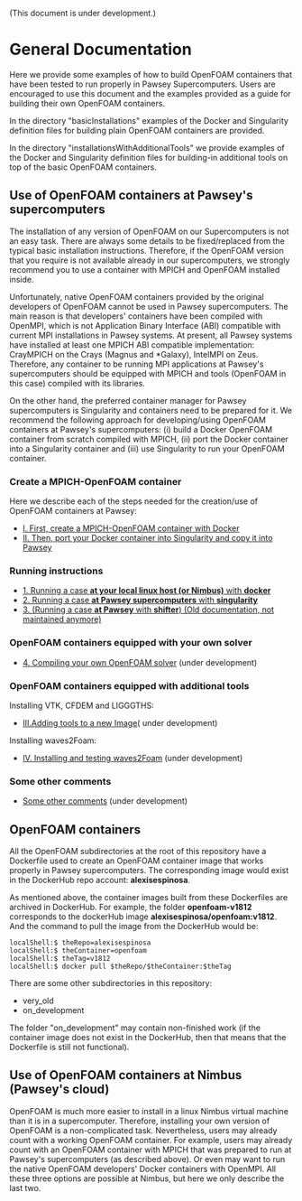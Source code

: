 (This document is under development.)

# General Documentation

Here we provide some examples of how to build OpenFOAM containers that have been tested to run properly in Pawsey Supercomputers. Users are encouraged to use this document and the examples provided as a guide for building their own OpenFOAM containers.

In the directory "basicInstallations" examples of the Docker and Singularity definition files for building plain OpenFOAM containers are provided.

In the directory "installationsWithAdditionalTools" we provide examples of the Docker and Singularity definition files for building-in additional tools on top of the basic OpenFOAM containers.

## Use of OpenFOAM containers at Pawsey's supercomputers
The installation of any version of OpenFOAM on our Supercomputers is not an easy task. There are always some details to be fixed/replaced from the typical basic installation instructions. Therefore, if the OpenFOAM version that you require is not available already in our supercomputers, we strongly recommend you to use a container with MPICH and OpenFOAM installed inside.

Unfortunately, native OpenFOAM containers provided by the original developers of OpenFOAM cannot be used in Pawsey supercomputers. The main reason is that developers' containers have been compiled with OpenMPI, which is not Application Binary Interface (ABI) compatible with current MPI installations in Pawsey systems. At present, all Pawsey systems have installed at least one MPICH ABI compatible implementation: CrayMPICH on the Crays (Magnus and *Galaxy), IntelMPI on Zeus. Therefore, any container to be running MPI applications at Pawsey's supercomputers should be equipped with MPICH and tools (OpenFOAM in this case) compiled with its libraries.

On the other hand, the preferred container manager for Pawsey supercomputers is Singularity and containers need to be prepared for it. We recommend the following approach for developing/using OpenFOAM containers at Pawsey's supercomputers: (i) build a Docker OpenFOAM container from scratch compiled with MPICH, (ii) port the Docker container into a Singularity container and (iii) use Singularity to run your OpenFOAM container.

### Create a MPICH-OpenFOAM container

Here we describe each of the steps needed for the creation/use of OpenFOAM containers at Pawsey:

* [I. First, create a MPICH-OpenFOAM container with Docker](./Documentation/ContainerCreation/I.CREATE_MPICH_OPENFOAM_CONTAINER_DOCKER.md)
* [II. Then, port your Docker container into Singularity and copy it into Pawsey](./Documentation/ContainerCreation/II.PORT_DOCKER_CONTAINER_TO_SINGULARITY.md)

### Running instructions

* [1. Running a case **at your local linux host (or Nimbus)** with **docker**](./Documentation/ContainerUsage/01_RunningACaseWithDocker.md)
* [2. Running a case **at Pawsey supercomputers** with **singularity**](./Documentation/ContainerUsage/02_RunningACaseAtPawseyWithSingularity.md)
* [3. (Running a case **at Pawsey** with **shifter**) (Old documentation, not maintained anymore)](./Documentation/ContainerUsage/03_RunningACaseAtPawseyWithShifter.md)

### OpenFOAM containers equipped with your own solver

* [4. Compiling your own OpenFOAM solver](./Documentation/ContainerUsage/04_CompilingYourOwnSolver.md) (under development)

### OpenFOAM containers equipped with additional tools

Installing VTK, CFDEM and LIGGGTHS:

* [III.Adding tools to a new Image](./Documentation/ContainerCreation/III.ADDING_TOOLS_TO_NEW_IMAGE.md)( under development)

Installing waves2Foam:

* [IV. Installing and testing waves2Foam](./Documentation/ContainerCreation/IV.ADDING_WAVES2FOAM.md) (under development) 

### Some other comments
* [Some other comments](./Documentation/ContainerCreation/GeneralComments.md) (under development)

## OpenFOAM containers
All the OpenFOAM subdirectories at the root of this repository have a Dockerfile used to create an OpenFOAM container image that works properly in Pawsey supercomputers. The corresponding image would exist in the DockerHub repo account: **alexisespinosa**.

As mentioned above, the container images built from these Dockerfiles are archived in DockerHub. For example, the folder **openfoam-v1812** corresponds to the dockerHub image **alexisespinosa/openfoam:v1812**. And the command to pull the image from the DockerHub would be:

```shell
localShell:$ theRepo=alexisespinosa
localShell:$ theContainer=openfoam
localShell:$ theTag=v1812
localShell:$ docker pull $theRepo/$theContainer:$theTag
```

There are some other subdirectories in this repository:

- very_old
- on_development

The folder "on_development" may contain non-finished work (if the container image does not exist in the DockerHub, then that means that the Dockerfile is still not functional).

## Use of OpenFOAM containers at Nimbus (Pawsey's cloud)
OpenFOAM is much more easier to install in a linux Nimbus virtual machine than it is in a supercomputer. Therefore, installing your own version of OpenFOAM is a non-complicated task. Nevertheless, users may already count with a working OpenFOAM container. For example, users may already count with an OpenFOAM container with MPICH that was prepared to run at Pawsey's supercomputers (as described above). Or even may want to run the native OpenFOAM developers' Docker containers with OpenMPI. All these three options are possible at Nimbus, but here we only describe the last two.


